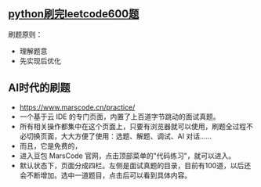 ## [python刷完leetcode600题](https://zhuanlan.zhihu.com/p/37528269)

刷题原则：

- 理解题意
- 先实现后优化

## AI时代的刷题 
- https://www.marscode.cn/practice/
- 一个基于云 IDE 的专门页面，内置了上百道字节跳动的面试真题。
- 所有相关操作都集中在这个页面上，只要有浏览器就可以使用，刷题全过程不必切换页面，大大方便了使用：选题、解题、调试、AI 对话......
- 而且，它是免费的，
- 进入豆包 MarsCode 官网，点击顶部菜单的"代码练习"，就可以进入。
- 默认状态下，页面分成四栏。左侧是面试真题的目录，目前有100道，以后还会不断增加。选中一道题目，点击后可以看到具体内容。
